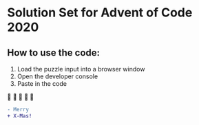 
Solution Set for Advent of Code 2020
===

## How to use the code:


1. Load the puzzle input into a browser window
2. Open the developer console
3. Paste in the code

:santa: :mrs_claus: :elf: :christmas_tree: :gift: <br>

```diff
- Merry 
+ X-Mas!
```
